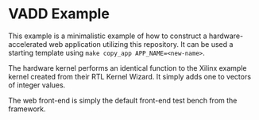 # VADD Example

This example is a minimalistic example of how to construct a hardware-accelerated web application utilizing this repository. It can be used a starting template using `make copy_app APP_NAME=<new-name>`.

The hardware kernel performs an identical function to the Xilinx example kernel created from their RTL Kernel Wizard. It simply adds one to vectors of integer values.

The web front-end is simply the default front-end test bench from the framework.

